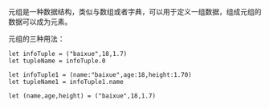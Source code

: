元组是一种数据结构，类似与数组或者字典，可以用于定义一组数据，组成元组的数据可以成为元素。

元组的三种用法：

```
let infoTuple = ("baixue",18,1.7)
let tupleName = infoTuple.0

let infoTuple1 = (name:"baixue",age:18,height:1.70)
let tupleName1 = infoTuple1.name

let (name,age,height) = ("baixue",18,1.7)
```